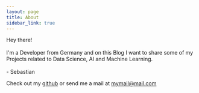 ```yaml
---
layout: page
title: About
sidebar_link: true
---
```


<p class="message">
  Hey there!<br><br>
  I'm a Developer from Germany and on this Blog I want to share some of my Projects related to Data Science, AI and Machine Learning.<br><br>
  - Sebastian
</p>

Check out my <a href='https://www.github.com/loyft'>github</a> or send me a mail at mymail@mail.com
